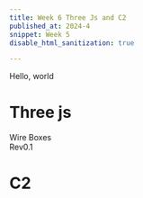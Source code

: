 ```yaml
---
title: Week 6 Three Js and C2
published_at: 2024-4
snippet: Week 5
disable_html_sanitization: true

---
```


Hello, world

# Three js
<canvas id="cnv" width="800" height="800"></canvas>
<div class="writing unselectable" id="idWire">Wire Boxes</div>
<div class="writing unselectable" id="idRev">Rev0.1</div>
<script async src="https://ga.jspm.io/npm:es-module-shims@1.5.1/dist/es-module-shims.js" crossorigin="anonymous"></script>
<script type="importmap">
  {
    "imports": {
      "three": "https://unpkg.com/three@0.149.0/build/three.module.js",
      "three/addons/": "https://unpkg.com/three@0.149.0/examples/jsm/"
    }
  }
</script>

<script type="module">
  import {Scene, PerspectiveCamera, Vector2, Vector3, Object3D, MathUtils} from "/static/three.module.js";
import {OrbitControls} from "/static/three.module.js";
console.clear();

class WireSegments extends Object3D {
  constructor(points, index){
    super();
    this.points = points;
    this.index = index;
    this.linePoints = new Array(2).fill().map(_ => {return new Vector3()});
    this.color = "maroon";
    this.lineWidth = 2;
    this.isWireSegments = true;
  }
}

class WireRenderer{
  constructor(cnv, ctx){
    this.canvas = cnv;
    this.context = ctx;
    this.size = new Vector3();
  }
  render(scene, camera){
    scene.updateMatrixWorld();
    camera.updateMatrixWorld();
    this.size.set(this.canvas.width * 0.5, this.canvas.height * 0.5, 1);
    let c = this.context;
    scene.traverse(object => {
      if (object.isWireSegments){
        c.save();
        c.strokeStyle = object.color;
        c.lineWidth = object.lineWidth;
        c.beginPath();
        object.index.forEach(idx => {
          object.linePoints.forEach((lp, lpIdx) => {
            lp.copy(object.points[idx[lpIdx]]);
            object.localToWorld(lp);  
            lp.project(camera);
            lp.y *= -1; 
            lp.multiply(this.size).add(this.size);
          })
          c.moveTo(object.linePoints[0].x, object.linePoints[0].y);
          c.lineTo(object.linePoints[1].x, object.linePoints[1].y);
        })
        c.stroke();
        c.restore();
      }
    })
  }
}

let ctx = cnv.getContext("2d");

let scene = new Scene();
let camera = new PerspectiveCamera(60, 1, 1, 100);
camera.position.setFromSphericalCoords(30, Math.PI / 3, Math.PI * 4 / 5);
let renderer = new WireRenderer(cnv, ctx);
let controls = new OrbitControls(camera, cnv);
controls.minDistance = 15;
controls.maxDistance = 30;
controls.enableDamping = true;
controls.enablePan = false;

let v3 = new Vector3();
let linePoints = [];
let lineIndex = [];
for(let i = 0; i < 25; i++){
  let axisSize = 15;
  let axisRnd = MathUtils.randInt(0, 2);
  v3.random().subScalar(0.5).multiplyScalar(axisSize);
  linePoints.push(
    v3.clone().setComponent(axisRnd, -axisSize), 
    v3.clone().setComponent(axisRnd, axisSize)
  );
  lineIndex.push([i * 2 + 0, i * 2 + 1]);
  let line = new WireSegments(linePoints, lineIndex);
  line.color = "black";
  line.lineWidth = 0.05;
  scene.add(line);
}


let boxes = [];
let unit = 0.5;
let dims = {x: 1, y: 1, z: 1};
let points = [
  [-unit, unit, -unit],[unit, unit, -unit],[unit, -unit, -unit],[-unit, -unit, -unit],
  [-unit, unit, unit],[unit, unit, unit],[unit, -unit, unit],[-unit, -unit, unit]
].map( p => {return new Vector3(p[0] * dims.x, p[1] * dims.y, p[2] * dims.z)});
let index = [
  [0, 1], [1, 2], [2, 3], [3, 0],
  [0, 4], [1, 5], [2, 6], [3, 7],
  [4, 5], [5, 6], [6, 7], [7, 4]
];
for(let i = 0; i < 50; i++){
  let box = new WireSegments(points, index);
  box.position.random().subScalar(0.5).multiplyScalar(15);
  box.scale.setScalar(MathUtils.randInt(2, 5));
  box.userData = {
    prevTime: 0,
    widthPhase: Math.PI * 2 * Math.random()
  }
  scene.add(box);
  boxes.push(box);
}

let timeStart = performance.now();

draw();
function draw(){
  let t = (performance.now() - timeStart) * 0.001;
  controls.update();
  
  ctx.clearRect(0, 0, cnv.width, cnv.height);
  
  let boxTime = t * 0.5;
  
  ctx.lineCap = "round";
  
  boxes.forEach(box => {
    
    let currTime = (box.userData.widthPhase + boxTime * Math.PI) % (Math.PI * 2);
    if (currTime < box.userData.prevTime) {
      box.position.random().subScalar(0.5).multiplyScalar(15);
      box.scale.setScalar(MathUtils.randInt(2, 5));
    }
    
    let sinVal = Math.sin(currTime - Math.PI * 0.5) * 0.5 + 0.5;
    box.lineWidth = sinVal * 4;
    
    box.userData.prevTime = currTime;
  }) 
  
  renderer.render(scene, camera);
  requestAnimationFrame(draw);
}
</script>

# C2
  
  <script src='/static/c2.js'></script>

   <canvas id='c2'></canvas>
<script>
//Created by Ren Yuan
const renderer = new c2.Renderer(document.getElementById('c2'));
resize();
renderer.background('#cccccc');
let perlin = new c2.Perlin();
//perlin.detail(4, .5);
//perlin.seed(0);
let row = 20;
let col = 10;
renderer.draw(() => {
    renderer.clear();
    let time = renderer.frameCount * .01;
    renderer.stroke('#333333');
    renderer.lineWidth(1);
    for (let i=0; i<row; i++) {
      let t = c2.norm(i, 0, row);
      let c = c2.Color.hsl(30*t, 30+30*t, 20+70*t);
      renderer.fill(c);
      renderer.beginPath();
      for (let j=0; j<col; j++) {
        let x = c2.map(j, 0, col-1, 0, renderer.width);
        let y = c2.map(i, 0, row, renderer.height/3, renderer.height)
          + (perlin.noise(time+j*.1, time+i*.04)-.5)
          * renderer.height*2;
        renderer.lineTo(x, y);
      }
      renderer.lineTo(renderer.width, renderer.height);
      renderer.lineTo(0, renderer.height);
      renderer.endPath(true);
    }
});
window.addEventListener('resize', resize);
function resize() {
    let parent = renderer.canvas.parentElement;
    renderer.size(parent.clientWidth, parent.clientWidth / 16 * 9);
}

</script>
